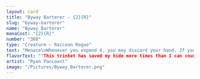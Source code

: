 ```yaml
---
layout: card
title: "Byway Barterer - {2}{R}"
slug: "byway-barterer"
name: "Byway Barterer"
manaCost: "{2}{R}"
number: "360"
type: "Creature — Raccoon Rogue"
text: "Menace\nWhenever you expend 4, you may discard your hand. If you do, draw two cards. (You expend 4 as you spend your fourth total mana to cast spells during a turn.)"
flavorText: ""This trinket has saved my hide more times than I can count. I couldn't possibly let it go for less than say . . . four acorns.""
artist: "Ryan Pancoast"
image: "/Pictures/Byway_Barterer.png"
---
```


